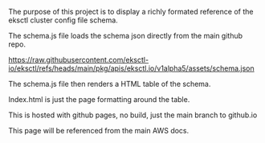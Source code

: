 The purpose of this project is to display a richly formated reference of the eksctl cluster config file schema.

The schema.js file loads the schema json directly from the main github repo.

https://raw.githubusercontent.com/eksctl-io/eksctl/refs/heads/main/pkg/apis/eksctl.io/v1alpha5/assets/schema.json

The schema.js file then renders a HTML table of the schema.

Index.html is just the page formatting around the table.

This is hosted with github pages, no build, just the main branch to github.io

This page will be referenced from the main AWS docs.
